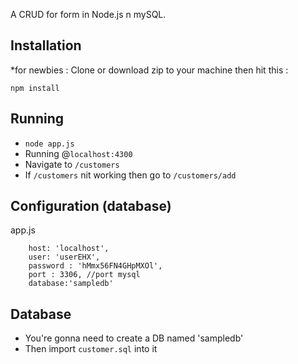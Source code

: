 A CRUD for form in Node.js n mySQL.


## Installation
*for newbies : Clone or download zip to your machine then hit this :

	npm install
	
	
## Running
- `node app.js`
- Running @`localhost:4300`
- Navigate to `/customers`
- If `/customers` nit working then go to `/customers/add`

## Configuration (database)
app.js

        host: 'localhost',
        user: 'userEHX',
        password : 'hMmx56FN4GHpMXOl',
        port : 3306, //port mysql
        database:'sampledb'	


	

## Database
- You're gonna need to create a DB named 'sampledb' 
- Then import `customer.sql` into it

